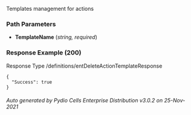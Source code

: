 






 
Templates management for actions  


### Path Parameters

 - **TemplateName** (_string, required_) 




### Response Example (200)
Response Type /definitions/entDeleteActionTemplateResponse

```
{
  "Success": true
}
```




###### Auto generated by Pydio Cells Enterprise Distribution v3.0.2 on 25-Nov-2021

